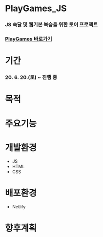 # PlayGames_JS
### JS 숙달 및 웹기본 복습을 위한 토이 프로젝트
### [PlayGames 바로가기](https://playgames.netlify.app/)

# 기간
### 20. 6. 20.(토) ~ 진행 중

# 목적

# 주요기능

# 개발환경
* JS
* HTML
* CSS

# 배포환경
* Netlify

# 향후계획


